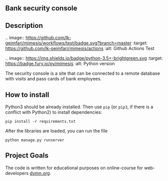 Bank security console
-----------------------------

Description
-----------

.. image:: https://github.com/lk-geimfari/mimesis/workflows/test/badge.svg?branch=master
     :target: https://github.com/lk-geimfari/mimesis/actions
     :alt: Github Actions Test

.. image:: https://img.shields.io/badge/python-3.5+-brightgreen.svg
     :target: https://badge.fury.io/py/mimesis
     :alt: Python version

The security console is a site that can be connected to a remote database with visits and pass cards of bank employees.

How to install
--------------
Python3 should be already installed. 
Then use `pip` (or `pip3`, if there is a conflict with Python2) to install dependencies:
```
pip install -r requirements.txt
```
After the libraries are loaded, you can run the file
```
python manage.py runserver
```

Project Goals
-------------

The code is written for educational purposes on online-course for web-developers [dvmn.org](https://dvmn.org/).